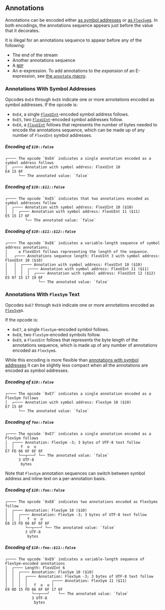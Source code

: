 ## Annotations

Annotations can be encoded either [as symbol addresses](#annotations-with-symbol-addresses) or
[as `FlexSym`s](#annotations-with-flexsym-text). In both encodings, the annotations sequence appears
just before the value that it decorates.

It is illegal for an annotations sequence to appear before any of the following:

* The end of the stream
* Another annotations sequence
* A [`NOP`](nop.md)
* An e-expression. To add annotations to the _expansion_ of an E-expression, see [the `annotate` macro](../todo.md).


### Annotations With Symbol Addresses
Opcodes `0xE4` through `0xE6` indicate one or more annotations encoded as symbol addresses. If the opcode is:

* `0xE4`, a single [`FlexUInt`](primitives/flex_uint.md#flexuint)-encoded symbol address follows.
* `0xE5`, two [`FlexUInt`](primitives/flex_uint.md#flexuint)-encoded symbol addresses follow.
* `0xE6`, a [`FlexUInt`](primitives/flex_uint.md#flexuint) follows that represents the number of bytes needed to encode
the annotations sequence, which can be made up of any number of `FlexUInt` symbol addresses.

##### Encoding of `$10::false`
```
┌──── The opcode `0xE4` indicates a single annotation encoded as a symbol address follows
│  ┌──── Annotation with symbol address: FlexUInt 10
E4 15 6F
      └── The annotated value: `false`
```

##### Encoding of `$10::$11::false`
```
┌──── The opcode `0xE5` indicates that two annotations encoded as symbol addresses follow
│  ┌──── Annotation with symbol address: FlexUInt 10 ($10)
│  │  ┌──── Annotation with symbol address: FlexUInt 11 ($11)
E5 15 17 6F
         └── The annotated value: `false`
```

##### Encoding of `$10::$11::$12::false`
```
┌──── The opcode `0xE6` indicates a variable-length sequence of symbol address annotations;
│     a FlexUInt follows representing the length of the sequence.
│   ┌──── Annotations sequence length: FlexUInt 3 with symbol address: FlexUInt 10 ($10)
│   │  ┌──── Annotation with symbol address: FlexUInt 10 ($10)
│   │  │  ┌──── Annotation with symbol address: FlexUInt 11 ($11)
│   │  │  │  ┌──── Annotation with symbol address: FlexUInt 12 ($12)
E5 07 15 17 19 6F
               └── The annotated value: `false`
```

### Annotations With `FlexSym` Text

Opcodes `0xE7` through `0xE9` indicate one or more annotations encoded as [`FlexSym`](primitives/flex_sym#flexsym)s.

If the opcode is:

* `0xE7`, a single `FlexSym`-encoded symbol follows.
* `0xE8`, two `FlexSym`-encoded symbols follow.
* `0xE9`, a `FlexUInt` follows that represents the byte length of the annotations sequence, which is
made up of any number of annotations encoded as ``FlexSym``s.

While this encoding is more flexible than [annotations with symbol addresses](#annotations-with-symbol-addresses)
it can be slightly less compact when all the annotations are encoded as symbol addresses.

##### Encoding of `$10::false`
```
┌──── The opcode `0xE7` indicates a single annotation encoded as a FlexSym follows
│  ┌──── Annotation with symbol address: FlexSym 10 ($10)
E7 15 6F
      └── The annotated value: `false`
```

##### Encoding of `foo::false`
```
┌──── The opcode `0xE7` indicates a single annotation encoded as a FlexSym follows
│  ┌──── Annotation: FlexSym -3; 3 bytes of UTF-8 text follow
│  │   f  o  o
E7 FD 66 6F 6F 6F
      └──┬───┘ └── The annotated value: `false`
      3 UTF-8
       bytes
```

Note that `FlexSym` annotation sequences can switch between symbol address and inline text
on a per-annotation basis.

##### Encoding of `$10::foo::false`
```
┌──── The opcode `0xE8` indicates two annotations encoded as FlexSyms follow
│  ┌──── Annotation: FlexSym 10 ($10)
│  │  ┌──── Annotation: FlexSym -3; 3 bytes of UTF-8 text follow
│  │  │   f  o  o
E8 15 FD 66 6F 6F 6F
         └──┬───┘ └── The annotated value: `false`
         3 UTF-8
          bytes
```

##### Encoding of `$10::foo::$11::false`
```
┌──── The opcode `0xE9` indicates a variable-length sequence of FlexSym-encoded annotations
│  ┌──── Length: FlexUInt 6
│  │  ┌──── Annotation: FlexSym 10 ($10)
│  │  │  ┌──── Annotation: FlexSym -3; 3 bytes of UTF-8 text follow
│  │  │  │           ┌──── Annotation: FlexSym 11 ($11)
│  │  │  │   f  o  o │
E9 0D 15 FD 66 6F 6F 17 6F
            └──┬───┘    └── The annotated value: `false`
            3 UTF-8
             bytes
```
